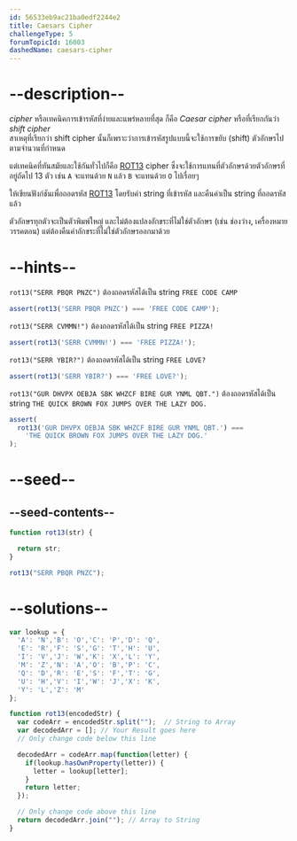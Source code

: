 ```yaml
---
id: 56533eb9ac21ba0edf2244e2
title: Caesars Cipher
challengeType: 5
forumTopicId: 16003
dashedName: caesars-cipher
---
```


# --description--

<dfn>cipher</dfn> หรือเทคนิคการเข้ารหัสที่ง่ายและแพร่หลายที่สุด ก็คือ <dfn>Caesar cipher</dfn> หรือที่เรียกกันว่า <dfn>shift cipher</dfn>  
สาเหตุที่เรียกว่า shift cipher นั้นก็เพราะว่าการเข้ารหัสรูปแบบนี้จะใช้การขยับ (shift) ตัวอักษรไปตามจำนวนที่กำหนด

แต่เทคนิคที่ทันสมัยและใช้กันทั่วไปก็คือ [ROT13](https://en.wikipedia.org/wiki/ROT13) cipher ซึ่งจะใช้การแทนที่ตัวอักษรด้วยตัวอักษรที่อยู่ถัดไป 13 ตัว เช่น `A` จะแทนด้วย `N` แล้ว `B` จะแทนด้วย `O` ไปเรื่อยๆ

ให้เขียนฟังก์ชันเพื่อถอดรหัส [ROT13](https://en.wikipedia.org/wiki/ROT13) โดยรับค่า string ที่เข้ารหัส และคืนค่าเป็น string ที่ถอดรหัสแล้ว

ตัวอักษรทุกตัวจะเป็นตัวพิมพ์ใหญ่ และไม่ต้องแปลงอักขระที่ไม่ใช่ตัวอักษร (เช่น ช่องว่าง, เครื่องหมายวรรคตอน) แต่ต้องคืนค่าอักขระที่ไม่ใช่ตัวอักษรออกมาด้วย

# --hints--

`rot13("SERR PBQR PNZC")` ต้องถอดรหัสได้เป็น string `FREE CODE CAMP`

```js
assert(rot13('SERR PBQR PNZC') === 'FREE CODE CAMP');
```

`rot13("SERR CVMMN!")` ต้องถอดรหัสได้เป็น string `FREE PIZZA!`

```js
assert(rot13('SERR CVMMN!') === 'FREE PIZZA!');
```

`rot13("SERR YBIR?")` ต้องถอดรหัสได้เป็น string `FREE LOVE?`

```js
assert(rot13('SERR YBIR?') === 'FREE LOVE?');
```

`rot13("GUR DHVPX OEBJA SBK WHZCF BIRE GUR YNML QBT.")` ต้องถอดรหัสได้เป็น string `THE QUICK BROWN FOX JUMPS OVER THE LAZY DOG.`

```js
assert(
  rot13('GUR DHVPX OEBJA SBK WHZCF BIRE GUR YNML QBT.') ===
    'THE QUICK BROWN FOX JUMPS OVER THE LAZY DOG.'
);
```

# --seed--

## --seed-contents--

```js
function rot13(str) {

  return str;
}

rot13("SERR PBQR PNZC");
```

# --solutions--

```js
var lookup = {
  'A': 'N','B': 'O','C': 'P','D': 'Q',
  'E': 'R','F': 'S','G': 'T','H': 'U',
  'I': 'V','J': 'W','K': 'X','L': 'Y',
  'M': 'Z','N': 'A','O': 'B','P': 'C',
  'Q': 'D','R': 'E','S': 'F','T': 'G',
  'U': 'H','V': 'I','W': 'J','X': 'K',
  'Y': 'L','Z': 'M'
};

function rot13(encodedStr) {
  var codeArr = encodedStr.split("");  // String to Array
  var decodedArr = []; // Your Result goes here
  // Only change code below this line

  decodedArr = codeArr.map(function(letter) {
    if(lookup.hasOwnProperty(letter)) {
      letter = lookup[letter];
    }
    return letter;
  });

  // Only change code above this line
  return decodedArr.join(""); // Array to String
}
```
